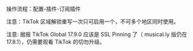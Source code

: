 操作流程：配置-插件-订阅插件

注意：TikTok 区域解锁重写一次只可启用一个，不可多个地区同时使用。

注意: 据报 TikTok Global 17.9.0 应该是 SSL Pinning 了（ musical.ly 版仍在 17.8.1），仍需要观看 TikTok 的切勿升级。
